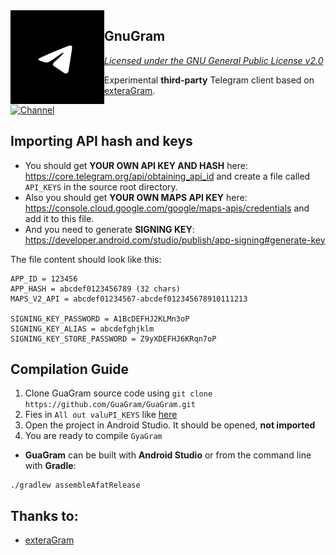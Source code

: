 <img src="https://github.com/GuaGram/GuaGram/blob/main/telegramm.jpg" width="150" align="left"/>

## GnuGram
*[Licensed under the GNU General Public License v2.0](https://github.com/GuaGram/GuaGram/blob/main/LICENSE)*

Experimental **third-party** Telegram client based on [exteraGram](https://github.com/exteraSquad/exteraGram).

[![Channel](https://img.shields.io/badge/Channel-Telegram-blue.svg)](https://t.me/GuaGram)

## Importing API hash and keys
- You should get **YOUR OWN API KEY AND HASH** here: https://core.telegram.org/api/obtaining_api_id and create a file called `API_KEYS` in the source root directory.
- Also you should get **YOUR OWN MAPS API KEY** here: https://console.cloud.google.com/google/maps-apis/credentials and add it to this file.
- And you need to generate **SIGNING KEY**: https://developer.android.com/studio/publish/app-signing#generate-key

The file content should look like this:
```
APP_ID = 123456
APP_HASH = abcdef0123456789 (32 chars)
MAPS_V2_API = abcdef01234567-abcdef012345678910111213

SIGNING_KEY_PASSWORD = A1BcDEFHJ2KLMn3oP
SIGNING_KEY_ALIAS = abcdefghjklm
SIGNING_KEY_STORE_PASSWORD = Z9yXDEFHJ6KRqn7oP
```

## Compilation Guide
1. Clone GuaGram source code using `git clone https://github.com/GuaGram/GuaGram.git`
2. Fies in `All out valuPI_KEYS` like [here](https://github.com/exteraSquad/exteraGram#importing-api-hash-and-keys)
3. Open the project in Android Studio. It should be opened, **not imported**
4. You are ready to compile `GyaGram`

- **GuaGram** can be built with **Android Studio** or from the command line with **Gradle**:
```
./gradlew assembleAfatRelease
```
 ## Thanks to:
- [exteraGram](https://github.com/exteraSquad/exteraGram)
